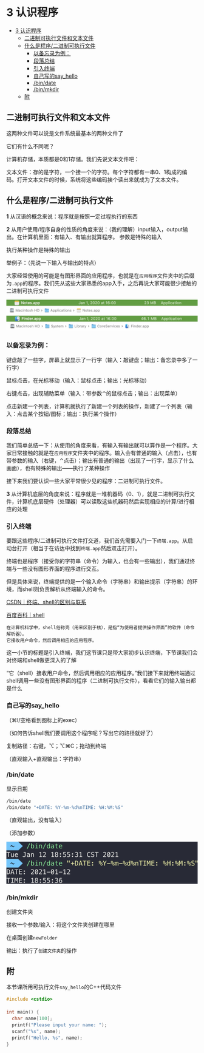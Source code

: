 # 3 认识程序
- [3 认识程序](#3-认识程序)
  - [二进制可执行文件和文本文件](#二进制可执行文件和文本文件)
  - [什么是程序/二进制可执行文件](#什么是程序二进制可执行文件)
    - [以备忘录为例：](#以备忘录为例)
    - [段落总结](#段落总结)
    - [引入终端](#引入终端)
    - [自己写的say_hello](#自己写的say_hello)
    - [/bin/date](#bindate)
    - [/bin/mkdir](#binmkdir)
  - [附](#附)

## 二进制可执行文件和文本文件
这两种文件可以说是文件系统最基本的两种文件了

它们有什么不同呢？

计算机存储，本质都是0和1存储。我们先说文本文件吧：

文本文件：存的是字符，一个接一个的字符。每个字符都有一串0、1构成的编码。打开文本文件的时候，系统将这些编码挨个读出来就成为了文本文件。
## 什么是程序/二进制可执行文件
**1** 从汉语的概念来说：程序就是按照一定过程执行的东西

**2** 从用户使用/程序自身的性质的角度来说：（我的理解）input输入，output输出。在计算机里面：有输入、有输出就算程序。
参数是特殊的输入

执行某种操作是特殊的输出

举例子：（先说一下输入与输出的特点）

大家经常使用的可能是有图形界面的应用程序，也就是在`应用程序`文件夹中的后缀为`.app`的程序。我们先从这些大家熟悉的app入手，之后再说大家可能很少接触的二进制可执行文件

<img src="media/16023345749067/16104219910145.jpg" style="zoom:50%"/>

<img src="media/16023345749067/16104216518527.jpg" style="zoom:50%"/>

### 以备忘录为例：
键盘敲了一些字，屏幕上就显示了一行字（输入：敲键盘；输出：备忘录中多了一行字）

鼠标点击，在光标移动（输入：鼠标点击；输出：光标移动）

右键点击，出现辅助菜单（输入：带参数⌃的鼠标点击；输出：出现菜单）

点击新建一个列表，计算机就执行了新建一个列表的操作，新建了一个列表（输入：点击某个按钮/图标；输出：执行某个操作）
### 段落总结
我们简单总结一下：从使用的角度来看，有输入有输出就可以算作是一个程序。大家日常接触的就是在`应用程序`文件夹中的程序。输入会有普通的输入（点击），也有带参数的输入（右键，⌃点击）；输出有普通的输出（出现了一行字，显示了什么画面），也有特殊的输出——执行了某种操作

接下来我们要认识一些大家平常很少见的程序：二进制可执行文件。

**3** 从计算机底层的角度来说：程序就是一堆机器码（0、1），就是二进制可执行文件，计算机底层硬件（处理器）可以读取这些机器码然后实现相应的计算/进行相应的处理
### 引入终端
要跟这些程序/二进制可执行文件打交道，我们首先需要入门一下`终端.app`。从启动台打开（相当于在访达中找到`终端.app`然后双击打开）。

终端也是程序（接受你的字符串（命令）为输入，也会有一些输出），我们通过终端与一些没有图形界面的程序进行交互。

但是具体来说，终端提供的是一个输入命令（字符串）和输出提示（字符串）的环境，而shell则负责解析从终端输入的命令。

[CSDN｜终端、shell的区别与联系](https://blog.csdn.net/weixin_38214171/article/details/90050340)

[百度百科｜shell](https://baike.baidu.com/item/shell/99702)

```
在计算机科学中，shell俗称壳（用来区别于核），是指“为使用者提供操作界面”的软件（命令解析器）。
它接收用户命令，然后调用相应的应用程序。
```

这一小节的标题是引入终端，我们这节课只是带大家初步认识终端，下节课我们会对终端和shell做更深入的了解

“它（shell）接收用户命令，然后调用相应的应用程序。”我们接下来就用终端通过shell调用一些没有图形界面的程序（二进制可执行文件），看看它们的输入输出都是什么
### 自己写的say_hello
（⌘I/空格看到图标上的exec）

（如何告诉shell我们要调用这个程序呢？写出它的路径就好了）

复制路径：右键，⌥；⌥⌘C；拖动到终端

（直观输入+直观输出：字符串）
### /bin/date
显示日期

```bash
/bin/date
/bin/date "+DATE: %Y-%m-%d%nTIME: %H:%M:%S"
```

（直观输出，没有输入）

（添加参数）

<img src="media/16104236930649/16104489499143.jpg" style="zoom:50%"/>

### /bin/mkdir
创建文件夹

接收一个参数/输入：将这个文件夹创建在哪里

在桌面创建`newFolder`

输出：执行了`创建文件夹`的操作
## 附
本节课所用可执行文件`say_hello`的C++代码文件

```cpp
#include <cstdio>

int main() {
  char name[100];
  printf("Please input your name: ");
  scanf("%s", name);
  printf("Hello, %s", name);
}
```
